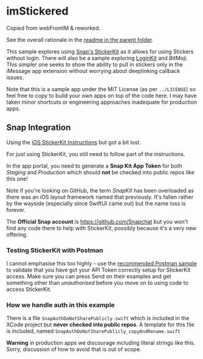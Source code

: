 # imStickered
Copied from webFromIM & reworked.

See the overall rationale in the [readme in the parent folder](../README.md).

This sample explores using [Snap's StickerKit][SK] as it allows for using Stickers without login. There will also be a sample exploring [LoginKit] and BitMoji. This simpler one seeks to show the ability to pull in stickers only in the iMessage app extension without worrying about deeplinking callback issues.

Note that this is a sample app under the MIT License (as per `../LICENSE`) so feel free to copy to build your own apps on top of the code here. I may have taken minor shortcuts or engineering approaches inadequate for production apps.

## Snap Integration

Using the [iOS StickerKit Instructions][SKI] but got a bit lost.

For _just_ using StickerKit, you still need to follow part of the instructions.

In the app portal, you need to generate a **Snap Kit App Token** for both _Staging_ and _Production_ which should **not** be checked into public repos like this one!

Note if you're looking on GitHub, the term _SnapKit_ has been overloaded as there was an iOS layout framework named that previously. It's fallen rather by the wayside (especially since SwiftUI came out) but the name loss is forever.

The **Official Snap account** is https://github.com/Snapchat but you won't find any code there to help with StickerKit, possibly because it's a very new offering.

### Testing StickerKit with Postman
I cannot emphasise this too highly - use the [recommended Postman sample][PM] to validate that you have got your API Token correctly setup for StickerKit access. Make sure you can press Send on their examples and get something other than _unauthorised_ before you move on to using code to access StickerKit.

### How we handle auth in this example
There is a file `SnapAuthDoNotSharePublicly.swift` which is included in the XCode project but **never checked into public repos**. A template for this file is included, named `SnapAuthDoNotSharePublicly_copyAndRename.swift`

**Warning** in production apps we discourage including literal strings like this. Sorry, discussion of how to avoid that is out of scope.


[SK]: https://kit.snapchat.com/docs/sticker-kit
[LoginKit]: https://kit.snapchat.com/docs/login-kit
[SKI]: https://kit.snapchat.com/docs/sticker-kit-ios
[CT]: https://kit.snapchat.com/docs/downloads
[PM]: https://www.postman.com/jjdharmaraj/workspace/snap-kit/request/14285716-87d8c29e-2ea1-4abb-98c1-82df686b3f99
